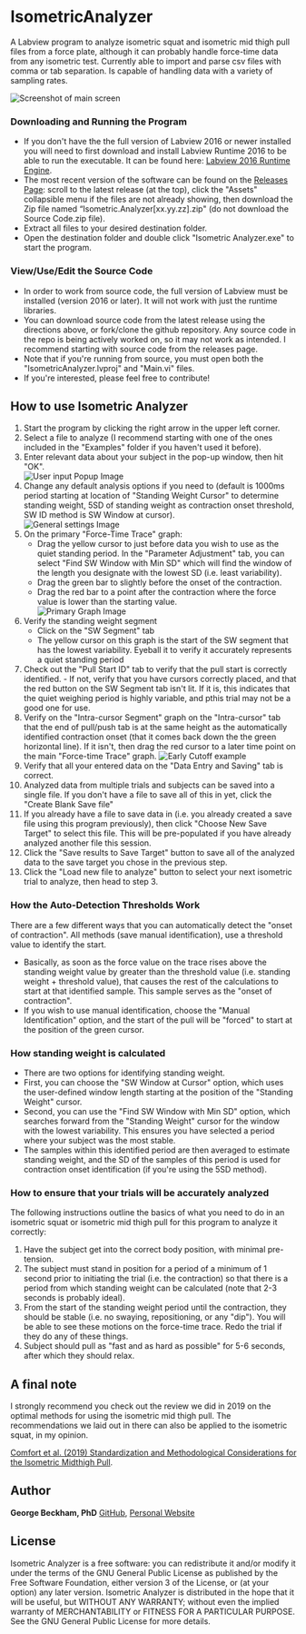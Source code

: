 # IsometricAnalyzer

A Labview program to analyze isometric squat and isometric mid thigh pull files from a force plate, although it can probably handle force-time data from any isometric test. Currently able to import and parse csv files with comma or tab separation. Is capable of handling data with a variety of sampling rates.

![Screenshot of main screen](/Screenshots/WholeProgram.png)

### Downloading and Running the Program

- If you don't have the the full version of Labview 2016 or newer installed you will need to first download and install Labview Runtime 2016 to be able to run the executable. It can be found here:
[Labview 2016 Runtime Engine](http://www.ni.com/download/labview-run-time-engine-2016/6066/en/).
- The most recent version of the software can be found on the [Releases Page](https://github.com/excellentsport/IsometricAnalyzer/releases): scroll to the latest release (at the top), click the "Assets" collapsible menu if the files are not already showing, then download the Zip file named “Isometric.Analyzer[xx.yy.zz].zip" (do not download the Source Code.zip file).
- Extract all files to your desired destination folder.
- Open the destination folder and double click "Isometric Analyzer.exe" to start the program.

### View/Use/Edit the Source Code

- In order to work from source code, the full version of Labview must be installed (version 2016 or later). It will not work with just the runtime libraries.
- You can download source code from the latest release using the directions above, or fork/clone the github repository. Any source code in the repo is being actively worked on, so it may not work as intended. I recommend starting with source code from the releases page.
- Note that if you're running from source, you must open both the "IsometricAnalyzer.lvproj" and "Main.vi" files.
- If you're interested, please feel free to contribute!

## How to use Isometric Analyzer

1. Start the program by clicking the right arrow in the upper left corner.
2. Select a file to analyze (I recommend starting with one of the ones included in the "Examples" folder if you haven't used it before).
3. Enter relevant data about your subject in the pop-up window, then hit "OK".  
![User input Popup Image](/Screenshots/UserPrompt.png)
4. Change any default analysis options if you need to (default is 1000ms period starting at location of "Standing Weight Cursor" to determine standing weight, 5SD of standing weight as contraction onset threshold, SW ID method is SW Window at cursor).  
![General settings Image](/Screenshots/GeneralSettings.png)
5. On the primary "Force-Time Trace" graph:
	- Drag the yellow cursor to just before data you wish to use as the quiet standing period. In the "Parameter Adjustment" tab, you can select "Find SW Window with Min SD" which will find the window of the length you designate with the lowest SD (i.e. least variability).
	- Drag the green bar to slightly before the onset of the contraction.
	- Drag the red bar to a point after the contraction where the force value is lower than the starting value.  
 ![Primary Graph Image](/Screenshots/PrimaryGraph.png)  
6. Verify the standing weight segment
	- Click on the "SW Segment" tab
	- The yellow cursor on this graph is the start of the SW segment that has the lowest variability. Eyeball it to verify it accurately represents a quiet standing period
7. Check out the "Pull Start ID" tab to verify that the pull start is correctly identified.
        - If not, verify that you have cursors correctly placed, and that the red button on the SW Segment tab isn't lit. If it is, this indicates that the quiet weighing period is highly variable, and pthis trial may not be a good one for use.
8. Verify on the "Intra-cursor Segment" graph on the "Intra-cursor" tab that the end of pull/push tab is at the same height as the automatically identified contraction onset (that it comes back down the the green horizontal line). If it isn't, then drag the red cursor to a later time point on the main "Force-time Trace" graph.
![Early Cutoff example](/Screenshots/EarlyCutoff.png)
8. Verify that all your entered data on the "Data Entry and Saving" tab is correct.
9. Analyzed data from multiple trials and subjects can be saved into a single file. If you don't have a file to save all of this in yet, click the "Create Blank Save file"
10. If you already have a file to save data in (i.e. you already created a save file using this program previously), then click "Choose New Save Target" to select this file. This will be pre-populated if you have already analyzed another file this session.
11. Click the "Save results to Save Target" button to save all of the analyzed data to the save target you chose in the previous step.
12. Click the "Load new file to analyze" button to select your next isometric trial to analyze, then head to step 3.

### How the Auto-Detection Thresholds Work

There are a few different ways that you can automatically detect the "onset of contraction".  All methods (save manual identification), use a threshold value to identify the start.

- Basically, as soon as the force value on the trace rises above the standing weight value by greater than the threshold value (i.e. standing weight + threshold value), that causes the rest of the calculations to start at that identified sample. This sample serves as the "onset of contraction".
- If you wish to use manual identification, choose the "Manual Identification" option, and the start of the pull will be "forced" to start at the position of the green cursor.

### How standing weight is calculated

- There are two options for identifying standing weight.
- First, you can choose the "SW Window at Cursor" option, which uses the user-defined window length starting at the position of the "Standing Weight" cursor. 
- Second, you can use the "Find SW Window with Min SD" option, which searches forward from the "Standing Weight" cursor for the window with the lowest variability. This ensures you have selected a period where your subject was the most stable.
- The samples within this identified period are then averaged to estimate standing weight, and the SD of the samples of this period is used for contraction onset identification (if you're using the 5SD method).

### How to ensure that your trials will be accurately analyzed

The following instructions outline the basics of what you need to do in an isometric squat or isometric mid thigh pull for this program to analyze it correctly:

1. Have the subject get into the correct body position, with minimal pre-tension.
2. The subject must stand in position for a period of a minimum of 1 second prior to initiating the trial (i.e. the contraction) so that there is a period from which standing weight can be calculated (note that 2-3 seconds is probably ideal).
3. From the start of the standing weight period until the contraction, they should be stable (i.e. no swaying, repositioning, or any "dip"). You will be able to see these motions on the force-time trace. Redo the trial if they do any of these things.
4. Subject should pull as "fast and as hard as possible" for 5-6 seconds, after which they should relax.

## A final note
I strongly recommend you check out the review we did in 2019 on the optimal methods for using the isometric mid thigh pull. The recommendations we laid out in there can also be applied to the isometric squat, in my opinion.

[Comfort et al. (2019) Standardization and Methodological Considerations for the Isometric Midthigh Pull](https://journals.lww.com/nsca-scj/Citation/2019/04000/Standardization_and_Methodological_Considerations.10.aspx).

## Author

**George Beckham, PhD**  [GitHub](https://github.com/ExcellentSport), [Personal Website](https://www.georgebeckham.com)  


## License

Isometric Analyzer is a free software: you can redistribute it and/or modify it under the terms of the GNU General Public License as published by the Free Software Foundation, either version 3 of the License, or (at your option) any later version. Isometric Analyzer is distributed in the hope that it will be useful, but WITHOUT ANY WARRANTY; without even the implied warranty of MERCHANTABILITY or FITNESS FOR A PARTICULAR PURPOSE. See the GNU General Public License for more details.
